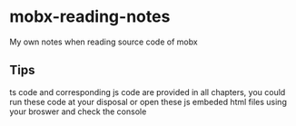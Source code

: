 # mobx-reading-notes

My own notes when reading source code of mobx

## Tips

ts code and corresponding js code are provided in all chapters, you could run these code at your disposal or open these js embeded html files using your broswer and check the console
